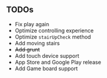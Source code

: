 ## TODOs

* Fix play again
* Optimize controlling experience
* Optimize `stairUpCheck` method
* Add moving stairs
* ~~Add grunt~~
* Add touch device support
* App Store and Google Play release
* Add Game board support
